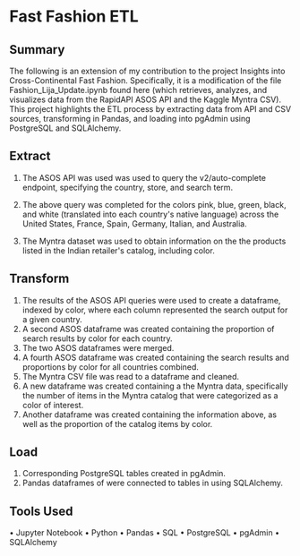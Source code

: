 # Fast Fashion ETL 

## Summary 
The following is an extension of my contribution to the project Insights into Cross-Continental Fast Fashion. Specifically, it is a modification of the file Fashion_Lija_Update.ipynb found here (which retrieves, analyzes, and visualizes data from the RapidAPI ASOS API and the Kaggle Myntra CSV). This project highlights the ETL process by extracting data from API and CSV sources, transforming in Pandas, and loading into pgAdmin using PostgreSQL and SQLAlchemy.  

## Extract 
1. The ASOS API was used was used to query the v2/auto-complete endpoint, specifying the country, store, and search term.

2. The above query was completed for the colors pink, blue, green, black, and white (translated into each country's native language) across the United States, France, Spain, Germany, Italian, and Australia. 

3. The Myntra dataset was used to obtain information on the the products listed in the Indian retailer's catalog, including color. 



## Transform 
1. The results of the ASOS API queries were used to create a dataframe, indexed by color, where each column represented the search output for a given country. 
2. A second ASOS dataframe was created containing the proportion of search results by color for each country. 
3. The two ASOS dataframes were merged. 
4. A fourth ASOS dataframe was created containing the search results and proportions by color for all countries combined. 
5. The Myntra CSV file was read to a dataframe and cleaned. 
6. A new dataframe was created containing a the Myntra data, specifically the number of items in the Myntra catalog that were categorized as a color of interest. 
7. Another dataframe was created containing the information above, as well as the proportion of the catalog items by color. 



## Load 
1. Corresponding PostgreSQL tables created in pgAdmin.
2. Pandas dataframes of were connected to tables in using SQLAlchemy.




## Tools Used 
• Jupyter Notebook
• Python
• Pandas
• SQL 
• PostgreSQL
• pgAdmin
• SQLAlchemy